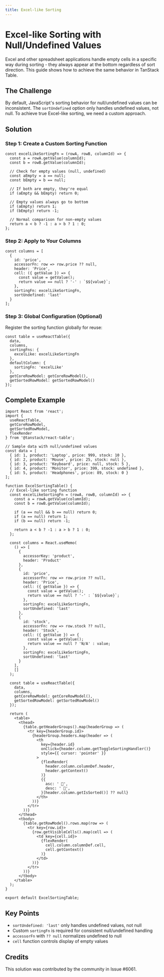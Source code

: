 ```yaml
---
title: Excel-like Sorting
---
```


# Excel-like Sorting with Null/Undefined Values

Excel and other spreadsheet applications handle empty cells in a specific way during sorting - they always appear at the bottom regardless of sort direction. This guide shows how to achieve the same behavior in TanStack Table.

## The Challenge

By default, JavaScript's sorting behavior for null/undefined values can be inconsistent. The `sortUndefined` option only handles undefined values, not null. To achieve true Excel-like sorting, we need a custom approach.

## Solution

### Step 1: Create a Custom Sorting Function

```tsx
const excelLikeSortingFn = (rowA, rowB, columnId) => {
  const a = rowA.getValue(columnId);
  const b = rowB.getValue(columnId);
  
  // Check for empty values (null, undefined)
  const aEmpty = a == null;
  const bEmpty = b == null;
  
  // If both are empty, they're equal
  if (aEmpty && bEmpty) return 0;
  
  // Empty values always go to bottom
  if (aEmpty) return 1;
  if (bEmpty) return -1;
  
  // Normal comparison for non-empty values
  return a < b ? -1 : a > b ? 1 : 0;
};
```

### Step 2: Apply to Your Columns

```tsx
const columns = [
  {
    id: 'price',
    accessorFn: row => row.price ?? null,
    header: 'Price',
    cell: ({ getValue }) => {
      const value = getValue();
      return value == null ? '-' : `$${value}`;
    },
    sortingFn: excelLikeSortingFn,
    sortUndefined: 'last'
  }
];
```

### Step 3: Global Configuration (Optional)

Register the sorting function globally for reuse:

```tsx
const table = useReactTable({
  data,
  columns,
  sortingFns: {
    excelLike: excelLikeSortingFn
  },
  defaultColumn: {
    sortingFn: 'excelLike'
  },
  getCoreRowModel: getCoreRowModel(),
  getSortedRowModel: getSortedRowModel()
});
```

## Complete Example

```tsx
import React from 'react';
import {
  useReactTable,
  getCoreRowModel,
  getSortedRowModel,
  flexRender
} from '@tanstack/react-table';

// Sample data with null/undefined values
const data = [
  { id: 1, product: 'Laptop', price: 999, stock: 10 },
  { id: 2, product: 'Mouse', price: 25, stock: null },
  { id: 3, product: 'Keyboard', price: null, stock: 5 },
  { id: 4, product: 'Monitor', price: 399, stock: undefined },
  { id: 5, product: 'Headphones', price: 89, stock: 0 }
];

function ExcelSortingTable() {
  // Excel-like sorting function
  const excelLikeSortingFn = (rowA, rowB, columnId) => {
    const a = rowA.getValue(columnId);
    const b = rowB.getValue(columnId);
    
    if (a == null && b == null) return 0;
    if (a == null) return 1;
    if (b == null) return -1;
    
    return a < b ? -1 : a > b ? 1 : 0;
  };

  const columns = React.useMemo(
    () => [
      {
        accessorKey: 'product',
        header: 'Product'
      },
      {
        id: 'price',
        accessorFn: row => row.price ?? null,
        header: 'Price',
        cell: ({ getValue }) => {
          const value = getValue();
          return value == null ? '-' : `$${value}`;
        },
        sortingFn: excelLikeSortingFn,
        sortUndefined: 'last'
      },
      {
        id: 'stock',
        accessorFn: row => row.stock ?? null,
        header: 'Stock',
        cell: ({ getValue }) => {
          const value = getValue();
          return value == null ? 'N/A' : value;
        },
        sortingFn: excelLikeSortingFn,
        sortUndefined: 'last'
      }
    ],
    []
  );

  const table = useReactTable({
    data,
    columns,
    getCoreRowModel: getCoreRowModel(),
    getSortedRowModel: getSortedRowModel()
  });

  return (
    <table>
      <thead>
        {table.getHeaderGroups().map(headerGroup => (
          <tr key={headerGroup.id}>
            {headerGroup.headers.map(header => (
              <th
                key={header.id}
                onClick={header.column.getToggleSortingHandler()}
                style={{ cursor: 'pointer' }}
              >
                {flexRender(
                  header.column.columnDef.header,
                  header.getContext()
                )}
                {{
                  asc: ' 🔼',
                  desc: ' 🔽',
                }[header.column.getIsSorted()] ?? null}
              </th>
            ))}
          </tr>
        ))}
      </thead>
      <tbody>
        {table.getRowModel().rows.map(row => (
          <tr key={row.id}>
            {row.getVisibleCells().map(cell => (
              <td key={cell.id}>
                {flexRender(
                  cell.column.columnDef.cell,
                  cell.getContext()
                )}
              </td>
            ))}
          </tr>
        ))}
      </tbody>
    </table>
  );
}

export default ExcelSortingTable;
```

## Key Points

- `sortUndefined: 'last'` only handles undefined values, not null
- Custom `sortingFn` is required for consistent null/undefined handling
- `accessorFn` with `?? null` normalizes undefined to null
- `cell` function controls display of empty values

## Credits

This solution was contributed by the community in Issue #6061.
